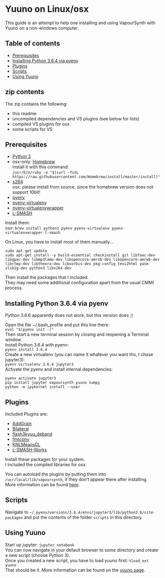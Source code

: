 # Yuuno on Linux/osx
This guide is an attempt to help one installing and using VapourSynth with Yuuno on a non-windows computer.

## Table of contents
+ [Prerequisites](#prerequisites)
+ [Installing Python 3.6.4 via pyenv](#installing-python-364-via-pyenv)
+ [Plugins](#plugins)
+ [Scripts](#scripts)
+ [Using Yuuno](#using-yuuno)

## zip contents
The zip contains the following:
+ this readme
+ uncompiled dependencies and VS plugins (see below for lists)
+ compiled VS plugins for osx
+ some scripts for VS

## Prerequisites
+ [Python 3](https://www.python.org/)
+ osx-only: [Homebrew](https://brew.sh/)  
  install it with this command:  
  `/usr/bin/ruby -e "$(curl -fsSL https://raw.githubusercontent.com/Homebrew/install/master/install)"`  
+ [x264](https://www.videolan.org/developers/x264.html)  
  osx: please install from source, since the homebrew version does not support 10bit!  
+ [pyenv](https://github.com/pyenv/pyenv)
+ [pyenv-virtualenv](https://github.com/pyenv/pyenv-virtualenv)
+ [pyenv-virtualenvwrapper](https://github.com/pyenv/pyenv-virtualenvwrapper)
+ [L-SMASH](https://github.com/l-smash/l-smash)

Install them:  
osx: `brew install python3 pyenv pyenv-virtualenv pyenv-virtualenvwrapper l-smash`  

On Linux, you have to install most of them manually...  
```
sudo apt-get update
sudo apt-get install -y build-essential checkinstall git libfaac-dev libgpac-dev libmp3lame-dev libopencore-amrnb-dev libopencore-amrwb-dev librtmp-dev libtheora-dev libvorbis-dev pkg-config texi2html yasm zlib1g-dev python3 libx264-dev
```  
Then install the packages that I included.  
They may need some additional configuration apart from the usual CMMI process.

## Installing Python 3.6.4 via pyenv
Python 3.6.6 apparently does not work, but this version does ;)  

Open the file ~/.bash_profile and put this line there:  
`eval "$(pyenv init -)"`  
Then start a new terminal session by closing and reopening a Terminal window.  
Install Python 3.6.4 with pyenv:  
`pyenv install 3.6.4`  
Create a new virtualenv (you can name it whatever you want tho, I chose jupyter3):  
`pyenv virtualenv 3.6.4 jupyter3`  
Activate the pyenv and install internal dependencies:  
```
pyenv activate jupyter3
pip install jupyter vapoursynth yuuno numpy
python -m ipykernel install --user
```
## Plugins
Included Plugins are:  
+ [AddGrain](https://github.com/HomeOfVapourSynthEvolution/VapourSynth-AddGrain)
+ [Bilateral](https://github.com/HomeOfVapourSynthEvolution/VapourSynth-Bilateral)
+ [flash3kyuu_deband](https://github.com/SAPikachu/flash3kyuu_deband)
+ [fmtconv](https://github.com/EleonoreMizo/fmtconv)
+ [KNLMeansCL](https://github.com/Khanattila/KNLMeansCL)
+ [L-SMASH-Works](https://github.com/VFR-maniac/L-SMASH-Works)  

Install these packages for your system.  
I included the compiled libraries for osx.  

You can autoload the plugins by putting them into `/usr/local/lib/vapoursynth`, if they don’t appear there after installing.  
More information can be found [here](http://www.vapoursynth.com/doc/autoloading.html#linux).

## Scripts
Navigate to `~/.pyenv/versions/3.6.4/envs/jupyter3/lib/python3.6/site-packages` and put the contents of the folder `scripts` in this directory.  

## Using Yuuno
Start up jupyter: `jupyter notebook`  
You can now navigate in your default browser to some directory and create a new script (choose Python 3).  
Once you created a new script, you have to load yuuno first: `%load_ext yuuno`  
That should be it. More information can be found on the [yuuno page](yuuno.encode.moe/readme.html).
